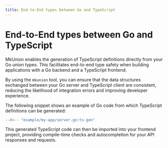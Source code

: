 ```yaml
---
title: End-to-End types between Go and TypeScript
---
```


# End-to-End types between Go and TypeScript

MkUnion enables the generation of TypeScript definitions directly from your Go union types. This facilitates end-to-end type safety when building applications with a Go backend and a TypeScript frontend.

By using the `mkunion` tool, you can ensure that the data structures exchanged between your Go server and TypeScript client are consistent, reducing the likelihood of integration errors and improving developer experience.

The following snippet shows an example of Go code from which TypeScript definitions can be generated:

```go title="example/my-app/server.go"
--8<-- "example/my-app/server.go:ts-gen"
```

This generated TypeScript code can then be imported into your frontend project, providing compile-time checks and autocompletion for your API responses and requests.